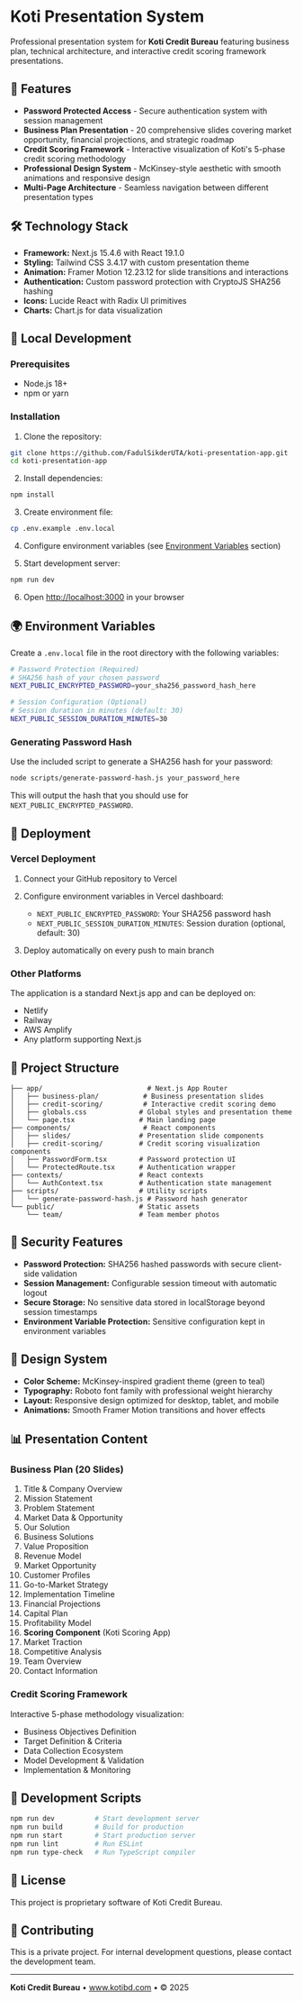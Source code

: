 # Koti Presentation System

Professional presentation system for **Koti Credit Bureau** featuring business plan, technical architecture, and interactive credit scoring framework presentations.

## 🚀 Features

- **Password Protected Access** - Secure authentication system with session management
- **Business Plan Presentation** - 20 comprehensive slides covering market opportunity, financial projections, and strategic roadmap
- **Credit Scoring Framework** - Interactive visualization of Koti's 5-phase credit scoring methodology
- **Professional Design System** - McKinsey-style aesthetic with smooth animations and responsive design
- **Multi-Page Architecture** - Seamless navigation between different presentation types

## 🛠 Technology Stack

- **Framework:** Next.js 15.4.6 with React 19.1.0
- **Styling:** Tailwind CSS 3.4.17 with custom presentation theme
- **Animation:** Framer Motion 12.23.12 for slide transitions and interactions
- **Authentication:** Custom password protection with CryptoJS SHA256 hashing
- **Icons:** Lucide React with Radix UI primitives
- **Charts:** Chart.js for data visualization

## 🔧 Local Development

### Prerequisites
- Node.js 18+ 
- npm or yarn

### Installation

1. Clone the repository:
```bash
git clone https://github.com/FadulSikderUTA/koti-presentation-app.git
cd koti-presentation-app
```

2. Install dependencies:
```bash
npm install
```

3. Create environment file:
```bash
cp .env.example .env.local
```

4. Configure environment variables (see [Environment Variables](#environment-variables) section)

5. Start development server:
```bash
npm run dev
```

6. Open [http://localhost:3000](http://localhost:3000) in your browser

## 🌍 Environment Variables

Create a `.env.local` file in the root directory with the following variables:

```bash
# Password Protection (Required)
# SHA256 hash of your chosen password
NEXT_PUBLIC_ENCRYPTED_PASSWORD=your_sha256_password_hash_here

# Session Configuration (Optional)
# Session duration in minutes (default: 30)
NEXT_PUBLIC_SESSION_DURATION_MINUTES=30
```

### Generating Password Hash

Use the included script to generate a SHA256 hash for your password:

```bash
node scripts/generate-password-hash.js your_password_here
```

This will output the hash that you should use for `NEXT_PUBLIC_ENCRYPTED_PASSWORD`.

## 🚀 Deployment

### Vercel Deployment

1. Connect your GitHub repository to Vercel
2. Configure environment variables in Vercel dashboard:
   - `NEXT_PUBLIC_ENCRYPTED_PASSWORD`: Your SHA256 password hash
   - `NEXT_PUBLIC_SESSION_DURATION_MINUTES`: Session duration (optional, default: 30)

3. Deploy automatically on every push to main branch

### Other Platforms

The application is a standard Next.js app and can be deployed on:
- Netlify
- Railway
- AWS Amplify
- Any platform supporting Next.js

## 📁 Project Structure

```
├── app/                          # Next.js App Router
│   ├── business-plan/           # Business presentation slides
│   ├── credit-scoring/          # Interactive credit scoring demo
│   ├── globals.css             # Global styles and presentation theme
│   └── page.tsx                # Main landing page
├── components/                  # React components
│   ├── slides/                 # Presentation slide components
│   ├── credit-scoring/         # Credit scoring visualization components
│   ├── PasswordForm.tsx        # Password protection UI
│   └── ProtectedRoute.tsx      # Authentication wrapper
├── contexts/                   # React contexts
│   └── AuthContext.tsx         # Authentication state management
├── scripts/                    # Utility scripts
│   └── generate-password-hash.js # Password hash generator
└── public/                     # Static assets
    └── team/                   # Team member photos
```

## 🔐 Security Features

- **Password Protection:** SHA256 hashed passwords with secure client-side validation
- **Session Management:** Configurable session timeout with automatic logout
- **Secure Storage:** No sensitive data stored in localStorage beyond session timestamps
- **Environment Variable Protection:** Sensitive configuration kept in environment variables

## 🎨 Design System

- **Color Scheme:** McKinsey-inspired gradient theme (green to teal)
- **Typography:** Roboto font family with professional weight hierarchy
- **Layout:** Responsive design optimized for desktop, tablet, and mobile
- **Animations:** Smooth Framer Motion transitions and hover effects

## 📊 Presentation Content

### Business Plan (20 Slides)
1. Title & Company Overview
2. Mission Statement
3. Problem Statement
4. Market Data & Opportunity
5. Our Solution
6. Business Solutions
7. Value Proposition
8. Revenue Model
9. Market Opportunity
10. Customer Profiles
11. Go-to-Market Strategy
12. Implementation Timeline
13. Financial Projections
14. Capital Plan
15. Profitability Model
16. **Scoring Component** (Koti Scoring App)
17. Market Traction
18. Competitive Analysis
19. Team Overview
20. Contact Information

### Credit Scoring Framework
Interactive 5-phase methodology visualization:
- Business Objectives Definition
- Target Definition & Criteria
- Data Collection Ecosystem
- Model Development & Validation
- Implementation & Monitoring

## 🔧 Development Scripts

```bash
npm run dev          # Start development server
npm run build        # Build for production
npm run start        # Start production server
npm run lint         # Run ESLint
npm run type-check   # Run TypeScript compiler
```

## 📝 License

This project is proprietary software of Koti Credit Bureau.

## 🤝 Contributing

This is a private project. For internal development questions, please contact the development team.

---

**Koti Credit Bureau** • www.kotibd.com • © 2025
